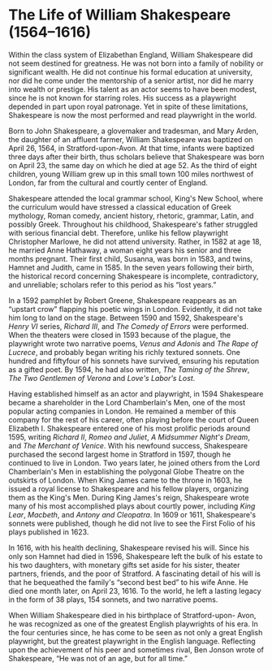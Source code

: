 <!-- ======================================================================
--- Search engine
title:          Biography
keywords:       biography
description:    Biography by William Shakespeare.
--- Menu system
order:          10
text:           Biography
hidden:         false
umbel:          false
--- Page properties
id:             
document:       
layout:         
---$-left:         
searchable:     true
======================================================================= -->

# The Life of William Shakespeare (1564–1616)

Within the class system of Elizabethan England, William Shakespeare did not seem
destined for greatness. He was not born into a family of nobility or significant
wealth. He did not continue his formal education at university, nor did he come
under the mentorship of a senior artist, nor did he marry into wealth or prestige.
His talent as an actor seems to have been modest, since he is not known for
starring roles. His success as a playwright depended in part upon royal patronage.
Yet in spite of these limitations, Shakespeare is now the most performed and read
playwright in the world.

Born to John Shakespeare, a glovemaker and tradesman, and Mary Arden, the daughter
of an affluent farmer, William Shakespeare was baptized on April 26, 1564, in
Stratford-upon-Avon. At that time, infants were baptized three days after their
birth, thus scholars believe that Shakespeare was born on April 23, the same day
on which he died at age 52. As the third of eight children, young William grew
up in this small town 100 miles northwest of London, far from the cultural and
courtly center of England.

Shakespeare attended the local grammar school, King's New School, where the
curriculum would have stressed a classical education of Greek mythology, Roman
comedy, ancient history, rhetoric, grammar, Latin, and possibly Greek. Throughout
his childhood, Shakespeare's father struggled with serious financial debt.
Therefore, unlike his fellow playwright Christopher Marlowe, he did not attend
university. Rather, in 1582 at age 18, he married Anne Hathaway, a woman eight
years his senior and three months pregnant. Their first child, Susanna, was born
in 1583, and twins, Hamnet and Judith, came in 1585. In the seven years following
their birth, the historical record concerning Shakespeare is incomplete,
contradictory, and unreliable; scholars refer to this period as his “lost years.”

In a 1592 pamphlet by Robert Greene, Shakespeare reappears as an “upstart crow”
flapping his poetic wings in London. Evidently, it did not take him long to land
on the stage. Between 1590 and 1592, Shakespeare's _Henry VI_ series, _Richard III_,
and _The Comedy of Errors_ were performed. When the theaters were closed in 1593
because of the plague, the playwright wrote two narrative poems, _Venus and Adonis_
and _The Rape of Lucrece_, and probably began writing his richly textured sonnets.
One hundred and fiftyfour of his sonnets have survived, ensuring his reputation
as a gifted poet. By 1594, he had also written, _The Taming of the Shrew_, _The Two
Gentlemen of Verona_ and _Love's Labor's Lost_.

Having established himself as an actor and playwright, in 1594 Shakespeare became
a shareholder in the Lord Chamberlain's Men, one of the most popular acting
companies in London. He remained a member of this company for the rest of his
career, often playing before the court of Queen Elizabeth I. Shakespeare entered
one of his most prolific periods around 1595, writing _Richard II_, _Romeo and
Juliet_, _A Midsummer Night's Dream_, and _The Merchant of Venice_. With his
newfound success, Shakespeare purchased the second largest home in Stratford in
1597, though he continued to live in London. Two years later, he joined others
from the Lord Chamberlain's Men in establishing the polygonal Globe Theatre on
the outskirts of London. When King James came to the throne in 1603, he issued a
royal license to Shakespeare and his fellow players, organizing them as the
King's Men. During King James's reign, Shakespeare wrote many of his most
accomplished plays about courtly power, including _King Lear_, _Macbeth_, and
_Antony and Cleopatra_. In 1609 or 1611, Shakespeare's sonnets were published,
though he did not live to see the First Folio of his plays published in 1623.

In 1616, with his health declining, Shakespeare revised his will. Since his only
son Hamnet had died in 1596, Shakespeare left the bulk of his estate to his two
daughters, with monetary gifts set aside for his sister, theater partners,
friends, and the poor of Stratford. A fascinating detail of his will is that he
bequeathed the family's “second best bed” to his wife Anne. He died one month
later, on April 23, 1616. To the world, he left a lasting legacy in the form of
38 plays, 154 sonnets, and two narrative poems.

When William Shakespeare died in his birthplace of Stratford-upon- Avon, he was
recognized as one of the greatest English playwrights of his era. In the four
centuries since, he has come to be seen as not only a great English playwright,
but the greatest playwright in the English language. Reflecting upon the
achievement of his peer and sometimes rival, Ben Jonson wrote of Shakespeare,
“He was not of an age, but for all time.”
